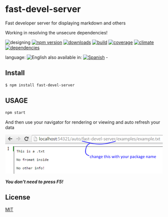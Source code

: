 # fast-devel-server
Fast developer server for displaying markdown and others

Working in resolving the unsecure dependencies!

<!--multilang v0 en:README.md es:LEEME.md -->

![designing](https://img.shields.io/badge/stability-desgining-red.svg)
[![npm version](https://img.shields.io/npm/v/fast-devel-server.svg)](https://npmjs.org/package/fast-devel-server)
[![downloads](https://img.shields.io/npm/dm/fast-devel-server.svg)](https://npmjs.org/package/fast-devel-server)
[![build](https://img.shields.io/travis/codenautas/fast-devel-server/master.svg)](https://travis-ci.org/codenautas/fast-devel-server)
[![coverage](https://img.shields.io/coveralls/codenautas/fast-devel-server/master.svg)](https://coveralls.io/r/codenautas/fast-devel-server)
[![climate](https://img.shields.io/codeclimate/github/codenautas/fast-devel-server.svg)](https://codeclimate.com/github/codenautas/fast-devel-server)
[![dependencies](https://img.shields.io/david/codenautas/fast-devel-server.svg)](https://david-dm.org/codenautas/fast-devel-server)

<!--multilang buttons-->

language: ![English](https://raw.githubusercontent.com/codenautas/multilang/master/img/lang-en.png)
also available in:
[![Spanish](https://raw.githubusercontent.com/codenautas/multilang/master/img/lang-es.png)](LEEME.md) - 

<!--lang:en-->

## Install

<!--lang:es--]

## Instalación

[!--lang:*-->

```sh
$ npm install fast-devel-server
```

<!--lang:en-->

## USAGE

<!--lang:es--]
## USO

[!--lang:*-->

```js
npm start
```

<!--lang:en-->

And then use your navigator for rendering or viewing and auto refresh your data

<!--lang:es--]

Y luego usa en tu navegador para renderizar o ver y autorefrescar tus datos

[!--lang:*-->

![in your navigator put http://localhost:54321/auto/your-package/examples/example.txt](https://raw.githubusercontent.com/codenautas/fast-devel-server/master/examples/example.png)

<!--lang: en-->

***You don't need to press F5!***


<!--lang: es--]

***No necesitas refrescar con F5!***

[!--lang:en-->

## License

<!--lang:es--]

## Licencias

[!--lang:*-->
[MIT](LICENSE)
